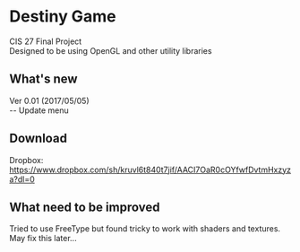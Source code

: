 # Destiny Game
CIS 27 Final Project</br>
Designed to be using OpenGL and other utility libraries</br>
## What's new
Ver 0.01 (2017/05/05)</br>
-- Update menu</br>
## Download
Dropbox:</br>
https://www.dropbox.com/sh/kruvl6t840t7jif/AACI7OaR0cOYfwfDvtmHxzyza?dl=0
## What need to be improved
Tried to use FreeType but found tricky to work with shaders and textures.</br>
May fix this later...</br>
